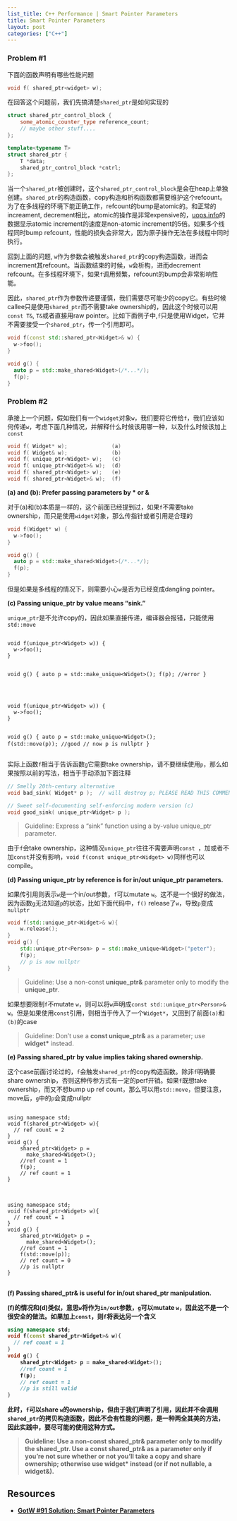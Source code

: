 ```yaml
---
list_title: C++ Performance | Smart Pointer Parameters
title: Smart Pointer Parameters
layout: post
categories: ["C++"]
---
```


### Problem #1

下面的函数声明有哪些性能问题

```cpp
void f( shared_ptr<widget> w);
```

在回答这个问题前，我们先搞清楚`shared_ptr`是如何实现的

```cpp
struct shared_ptr_control_block {
    some_atomic_counter_type reference_count;
    // maybe other stuff....
};

template<typename T>
struct shared_ptr {
    T *data;
    shared_ptr_control_block *cntrl;
};
```
当一个`shared_ptr`被创建时，这个`shared_ptr_control_block`是会在heap上单独创建。`shared_ptr`的构造函数，copy构造和析构函数都需要维护这个refcount。为了在多线程的环境下能正确工作，refcount的bump是atomic的。和正常的increament, decrement相比，atomic的操作是非常expensive的，[uops.info](https://uops.info/table.html)的数据显示atomic increment的速度是non-atomic increment的5倍。如果多个线程同时bump refcount，性能的损失会非常大，因为原子操作无法在多线程中同时执行。

回到上面的问题, `w`作为参数会被触发`shared_ptr`的copy构造函数，进而会increment其refcount。当函数结束的时候，`w`会析构，进而decrement refcount。在多线程环境下，如果`f`调用频繁，refcount的bump会非常影响性能。

因此，`shared_ptr`作为参数传递要谨慎，我们需要尽可能少的copy它。有些时候callee只是使用`shared_ptr`而不需要take ownership的，因此这个时候可以用`const T&`, `T&`或者直接用raw pointer。比如下面例子中,`f`只是使用Widget，它并不需要接受一个`shared_ptr`，传一个引用即可。

```cpp
void f(const std::shared_ptr<Widget>& w) {
  w->foo();
}

void g() {
  auto p = std::make_shared<Widget>(/*...*/);
  f(p);
}
```
### Problem #2

承接上一个问题，假如我们有一个`widget`对象`w`，我们要将它传给`f`，我们应该如何传递`w`，考虑下面几种情况，并解释什么时候该用哪一种，以及什么时候该加上`const`

```cpp
void f( Widget* w);              (a)
void f( Widget& w);              (b)
void f( unique_ptr<Widget> w);   (c)
void f( unique_ptr<Widget>& w);  (d)
void f( shared_ptr<Widget> w);   (e)
void f( shared_ptr<Widget>& w);  (f)
```

<strong>(a) and (b): Prefer passing parameters by * or & </strong>

对于(a)和(b)本质是一样的，这个前面已经提到过，如果`f`不需要take ownership，而只是使用`widget`对象，那么传指针或者引用是合理的

```cpp
void f(Widget* w) {
  w->foo();
}

void g() {
  auto p = std::make_shared<Widget>(/*...*/);
  f(p);
}
```
但是如果是多线程的情况下，则需要小心`w`是否为已经变成dangling pointer。

<strong>(c) Passing unique_ptr by value means “sink.” </strong>

`unique_ptr`是不允许copy的，因此如果直接传递，编译器会报错，只能使用`std::move`

<div class="md-flex-h md-margin-bottom-24">
<div>
<pre class="highlight language-python md-no-padding-v md-height-full">
<code class="language-cpp">
void f(unique_ptr&lt;Widget&gt; w)) {
  w->foo();
}

void g() {
  auto p = std::make_unique&lt;Widget&gt;(); 
  f(p); //error
}
</code>
</pre>
</div>
<div class="md-margin-left-0">
<pre class="highlight md-no-padding-v md-height-full">
<code class="language-cpp">
void f(unique_ptr&lt;Widget&gt; w)) {
  w->foo();
}

void g() {
  auto p = std::make_unique&lt;Widget&gt;();
  f(std::move(p)); //good
  // now p is nullptr
}
</code>
</pre>
</div>
</div>

实际上函数`f`相当于告诉函数`g`它需要take ownership，请不要继续使用`p`，那么如果按照以前的写法，相当于手动添加下面注释

```cpp
// Smelly 20th-century alternative
void bad_sink( Widget* p );  // will destroy p; PLEASE READ THIS COMMENT

// Sweet self-documenting self-enforcing modern version (c)
void good_sink( unique_ptr<Widget> p );
```

> Guideline: Express a “sink” function using a by-value unique_ptr parameter.

由于`f`会take ownership，这种情况`unique_ptr`往往不需要声明`const `，加或者不加`const`并没有影响，`void f(const unique_ptr<Widget> w)`同样也可以compile。

<strong> (d) Passing unique_ptr by reference is for in/out unique_ptr parameters. </strong>

如果传引用则表示`w`是一个in/out参数，`f`可以mutate `w`。这不是一个很好的做法，因为函数`g`无法知道`p`的状态，比如下面代码中，`f()` release了`w`，导致`p`变成`nullptr`

```cpp
void f(std::unique_ptr<Widget>& w){
    w.release();
}
void g() {
    std::unique_ptr<Person> p = std::make_unique<Widget>("peter");
    f(p);
    // p is now nullptr
}
```

> Guideline: Use a non-const **unique_ptr&** parameter only to modify the **unique_ptr**.


如果想要限制`f`不mutate `w`，则可以将`w`声明成`const std::unique_ptr<Person>& w`。但是如果使用`const`引用，则相当于传入了一个`Widget*`，又回到了前面`(a)`和`(b)`的case

> Guideline: Don’t use a **const unique_ptr&** as a parameter; use **widget\*** instead.

<strong>(e) Passing shared_ptr by value implies taking shared ownership.</strong>

这个case前面讨论过的，`f`会触发`shared_ptr`的copy构造函数。除非`f`明确要share ownership，否则这种传参方式有一定的perf开销。如果`f`既想take ownership，而又不想bump up ref count，那么可以用`std::move`，但要注意，move后，`g`中的`p`会变成nullptr

<div class="md-flex-h md-margin-bottom-24">
<div>
<pre class="highlight language-python md-no-padding-v md-height-full">
<code class="language-cpp">
using namespace std;
void f(shared_ptr&lt;Widget&gt; w){
  // ref count = 2
}
void g() {
    shared_ptr&lt;Widget&gt; p = 
      make_shared&lt;Widget&gt;();
    //ref count = 1
    f(p);
    // ref count = 1
}
</code>
</pre>
</div>
<div class="md-margin-left-0">
<pre class="highlight md-no-padding-v md-height-full">
<code class="language-cpp">
using namespace std;
void f(shared_ptr&lt;Widget&gt; w){
  // ref count = 1
}
void g() {
    shared_ptr&lt;Widget&gt; p = 
      make_shared&lt;Widget&gt;();
    //ref count = 1
    f(std::move(p));
    // ref count = 0
    //p is nullptr
}
</code>
</pre>
</div>
</div>

<strong> (f) Passing shared_ptr& is useful for in/out shared_ptr manipulation. <strong>

(f)的情况和(d)类似，意思`w`将作为`in/out`参数，`g`可以mutate `w`，因此这不是一个很安全的做法。如果加上`const`，则`f`将表达另一个含义

```cpp
using namespace std;
void f(const shared_ptr<Widget>& w){
  // ref count = 1
}
void g() {
    shared_ptr<Widget> p = make_shared<Widget>();
    //ref count = 1
    f(p);
    // ref count = 1
    //p is still valid
}
```
此时，`f`可以share `w`的ownership，但由于我们声明了引用，因此并不会调用`shared_ptr`的拷贝构造函数，因此不会有性能的问题，是一种两全其美的方法，因此实践中，要尽可能的使用这种方式。

> Guideline: Use a non-const **shared_ptr&** parameter only to modify the shared_ptr. Use a **const shared_ptr&** as a parameter only if you’re not sure whether or not you’ll take a copy and share ownership; otherwise use **widget\*** instead (or if not nullable, a **widget&**).

## Resources

- [GotW #91 Solution: Smart Pointer Parameters](https://herbsutter.com/2013/06/05/gotw-91-solution-smart-pointer-parameters/)